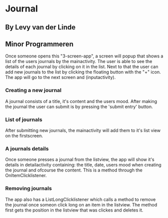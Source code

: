 # Journal
## By Levy van der Linde 
## Minor Programmeren

Once someone opens this "3-screen-app", a screen will popup that shows a list of the users journals by the mainactivity. 
The user is able to see the details of each journal by clicking on it in the list.
Next to that the user can add new journals to the list by clicking the floating button with the "+" icon. 
The app will go to the next screen and (inputactivity).

### Creating a new journal

A journal consists of a title, it's content and the users mood. After making the journal the user can submit is by pressing the 'submit entry' button.

### List of journals
After submitting new journals, the mainactivity will add them to it's list view on the firstscreen. 

### A journals details
Once someone presses a journal from the listview, the app will show it's details in detailactivity containing: the title, date, users mood when creating the journal and ofcourse the content. This is a method through the OnItemClicklistener.

### Removing journals
The app also has a ListLongClicklistener which calls a method to remove the journal once someon click long on an item in the listview. The method first gets the position in the listview that was clickes and deletes it.

